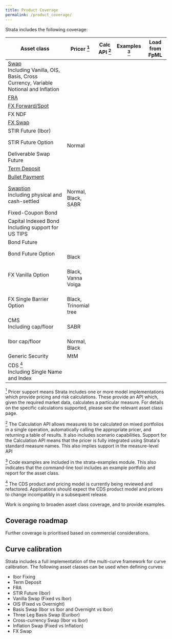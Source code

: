 ```yaml
---
title: Product Coverage
permalink: /product_coverage/
---
```


Strata includes the following coverage:

<div class="product-coverage">
<table>
  <thead>
    <tr>
      <th>Asset class</th>
      <th>Pricer <a id="pricer" href="#pricer-footnote"><sup>1</sup></a></th>
      <th>Calc API <a id="calcapi" href="#calcapi-footnote"><sup>2</sup></a></th>
      <th>Examples <a id="examples" href="#examples-footnote"><sup>3</sup></a></th>
      <th>Load from FpML</th>
    </tr>
  </thead>
  <tbody>
  <tr>
    <td><a href="{{site.baseurl}}/swap">Swap</a><br />
    <span class="note">Including Vanilla, OIS, Basis, Cross Currency, Variable Notional and Inflation</span></td>
    <td><i class="fa fa-check"></i></td>
    <td><i class="fa fa-check"></i></td>
    <td><i class="fa fa-check"></i></td>
    <td><i class="fa fa-check"></i></td>
  </tr>
  <tr>
    <td><a href="{{site.baseurl}}/fra">FRA</a></td>
    <td><i class="fa fa-check"></i></td>
    <td><i class="fa fa-check"></i></td>
    <td><i class="fa fa-check"></i></td>
    <td><i class="fa fa-check"></i></td>
  </tr>
  <tr>
    <td><a href="{{site.baseurl}}/fx_single">FX Forward/Spot</a></td>
    <td><i class="fa fa-check"></i></td>
    <td><i class="fa fa-check"></i></td>
    <td><i class="fa fa-check"></i></td>
    <td><i class="fa fa-check"></i></td>
  </tr>
  <tr>
    <td>FX NDF</td>
    <td><i class="fa fa-check"></i></td>
    <td><i class="fa fa-check"></i></td>
    <td><i class="fa fa-check"></i></td>
    <td></td>
  </tr>
  <tr>
    <td><a href="{{site.baseurl}}/fx_swap">FX Swap</a></td>
    <td><i class="fa fa-check"></i></td>
    <td><i class="fa fa-check"></i></td>
    <td><i class="fa fa-check"></i></td>
    <td><i class="fa fa-check"></i></td>
  </tr>
  <tr>
    <td>STIR Future (Ibor)</td>
    <td><i class="fa fa-check"></i></td>
    <td><i class="fa fa-check"></i></td>
    <td><i class="fa fa-check"></i></td>
    <td class="na"></td>
  </tr>
  <tr>
    <td>STIR Future Option</td>
    <td><i class="fa fa-check"></i><br />
    <span class="note">Normal</span></td>
    <td><i class="fa fa-check"></i></td>
    <td></td>
    <td class="na"></td>
  </tr>
  <tr>
    <td>Deliverable Swap Future</td>
    <td><i class="fa fa-check"></i></td>
    <td><i class="fa fa-check"></i></td>
    <td><i class="fa fa-check"></i></td>
    <td class="na"></td>
  </tr>
  <tr>
    <td><a href="{{site.baseurl}}/term_deposit">Term Deposit</a></td>
    <td><i class="fa fa-check"></i></td>
    <td><i class="fa fa-check"></i></td>
    <td><i class="fa fa-check"></i></td>
    <td><i class="fa fa-check"></i></td>
  </tr>
  <tr>
    <td><a href="{{site.baseurl}}/bullet_payment">Bullet Payment</a></td>
    <td><i class="fa fa-check"></i></td>
    <td><i class="fa fa-check"></i></td>
    <td><i class="fa fa-check"></i></td>
    <td><i class="fa fa-check"></i></td>
  </tr>
  <tr>
    <td><a href="{{site.baseurl}}/swaption">Swaption</a><br />
    <span class="note">Including physical and cash-settled</span></td>
    <td><i class="fa fa-check"></i><br />
    <span class="note">Normal, Black, SABR</span></td>
    <td><i class="fa fa-check"></i></td>
    <td></td>
    <td><i class="fa fa-check"></i></td>
  </tr>
  <tr>
    <td>Fixed-Coupon Bond</td>
    <td><i class="fa fa-check"></i></td>
    <td><i class="fa fa-check"></i></td>
    <td></td>
    <td class="na"></td>
  </tr>
  <tr>
    <td>Capital Indexed Bond<br />
    <span class="note">Including support for US TIPS</span></td>
    <td><i class="fa fa-check"></i></td>
    <td><i class="fa fa-check"></i></td>
    <td></td>
    <td class="na"></td>
  </tr>
  <tr>
    <td>Bond Future</td>
    <td><i class="fa fa-check"></i></td>
    <td><i class="fa fa-check"></i></td>
    <td></td>
    <td class="na"></td>
  </tr>
  <tr>
    <td>Bond Future Option</td>
    <td><i class="fa fa-check"></i><br />
    <span class="note">Black</span></td>
    <td><i class="fa fa-check"></i></td>
    <td></td>
    <td class="na"></td>
  </tr>
  <tr>
    <td>FX Vanilla Option</td>
    <td><i class="fa fa-check"></i><br />
    <span class="note">Black, Vanna Volga</span></td>
    <td><i class="fa fa-check"></i></td>
    <td></td>
    <td></td>
  </tr>
  <tr>
    <td>FX Single Barrier Option</td>
    <td><i class="fa fa-check"></i><br />
    <span class="note">Black, Trinomial tree</span></td>
    <td><i class="fa fa-check"></i></td>
    <td></td>
    <td></td>
  </tr>
  <tr>
    <td>CMS<br />
    <span class="note">Including cap/floor</span></td>
    <td><i class="fa fa-check"></i><br />
    <span class="note">SABR</span></td>
    <td><i class="fa fa-check"></i></td>
    <td></td>
    <td></td>
  </tr>
  <tr>
    <td>Ibor cap/floor</td>
    <td><i class="fa fa-check"></i><br />
    <span class="note">Normal, Black</span></td>
    <td><i class="fa fa-check"></i></td>
    <td></td>
    <td></td>
  </tr>
  <tr>
    <td>Generic Security</td>
    <td class="na">MtM</td>
    <td><i class="fa fa-check"></i></td>
    <td><i class="fa fa-check"></i></td>
    <td class="na"></td>
  </tr>
  <tr>
    <td>CDS <a id="cds" href="#cds-footnote"><sup>4</sup></a><br />
    <span class="note">Including Single Name and Index</span></td>
    <td><i class="fa fa-check"></i></td>
    <td><i class="fa fa-check"></i></td>
    <td><i class="fa fa-check"></i></td>
    <td></td>
  </tr>
  </tbody>
</table>
</div>

<a id="pricer-footnote" href="#pricer"><sup>1</sup></a>
Pricer support means Strata includes one or more model implementations which provide pricing and risk calculations.
These provide an API which, given the required market data, calculates a particular measure.
For details on the specific calculations supported, please see the relevant asset class page.

<a id="calcapi-footnote" href="#calcapi"><sup>2</sup></a>
The Calculation API allows measures to be calculated on mixed portfolios in a single operation, automatically
calling the appropriate pricer, and returning a table of results. It also includes scenario capabilities.
Support for the Calculation API means that the pricer is fully integrated using Strata's standard measure names.
This also implies support in the measure-level API

<a id="examples-footnote" href="#examples"><sup>3</sup></a>
Code examples are included in the strata-examples module. This also indicates that the command-line tool includes an example portfolio and report for the asset class.

<a id="cds-footnote" href="#cds"><sup>4</sup></a>
The CDS product and pricing model is currently being reviewed and refactored.
Applications should expect the CDS product model and pricers to change incompatibly in a subsequent release.

Work is ongoing to broaden asset class coverage, and to provide examples.

## Coverage roadmap

Further coverage is prioritised based on commercial considerations.


## Curve calibration

Strata includes a full implementation of the multi-curve framework for curve calibration.
The following asset classes can be used when defining curves:

* Ibor Fixing
* Term Deposit
* FRA
* STIR Future (Ibor)
* Vanilla Swap (Fixed vs Ibor)
* OIS (Fixed vs Overnight)
* Basis Swap (Ibor vs Ibor and Overnight vs Ibor)
* Three Leg Basis Swap (Euribor)
* Cross-currency Swap (Ibor vs Ibor)
* Inflation Swap (Fixed vs Inflation)
* FX Swap
